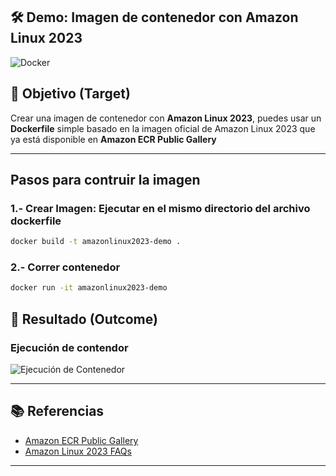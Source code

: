 ## 🛠️ Demo: Imagen de contenedor con Amazon Linux 2023
![Docker](https://img.shields.io/badge/docker-%230db7ed.svg?style=for-the-badge&logo=docker&logoColor=white)

## 🎯 Objetivo (Target)
Crear una imagen de contenedor con **Amazon Linux 2023**, puedes usar un **Dockerfile** simple basado en la imagen oficial de Amazon Linux 2023 que ya está disponible en **Amazon ECR Public Gallery**

---

## Pasos para contruir la imagen
### 1.- Crear Imagen: Ejecutar en el mismo directorio del archivo dockerfile
```bash
docker build -t amazonlinux2023-demo .
```

### 2.- Correr contenedor
```bash
docker run -it amazonlinux2023-demo
```

## 🚀 Resultado (Outcome)
### Ejecución de contendor
![Ejecución de Contenedor](assets/imagenes/contenedor_amazonlinux2023)

---

## 📚 Referencias
- [Amazon ECR Public Gallery](https://gallery.ecr.aws/amazonlinux/amazonlinux)
- [Amazon Linux 2023 FAQs](https://aws.amazon.com/linux/amazon-linux-2023/faqs/)

---